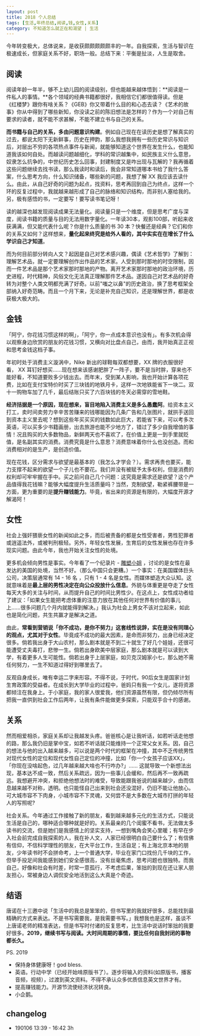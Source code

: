 ```yaml
---
layout: post
title: 2018 个人总结
tags: [生活,年终总结,阅读,钱,女性,关系]
category: 不知道怎么就正在和渴望 | 生活
---
```


今年转变极大，总体说来，是收获颇颇颇颇颇丰的一年。自我探索，生活与智识在极速成长，但家庭关系不好，职场一般。总结下来：平衡是扯淡，人生是取舍。

## 阅读
阅读年龄一年半，够不上幼儿园的阅读级别，但也能越来越体悟到：**阅读是一件私人的事情。**各个领域的经典书籍都很好，我相信它们都很值得读。但是《红楼梦》跟你有啥关系？《GEB》你又带着什么目的和心态去读？《艺术的故事》你从中得到了哪些新知，你没读之前的陈旧想法是怎样的？作为一个对自己有要求的读者，就不能不求甚解，不能不建立书与自己的关系。

**而书籍与自己的关系，多由问题意识构建**。例如自己现在在读历史是想了解真实的过去，都说太阳下无新鲜事，历史在押韵，那么我想我拥有一些历史常识与知识后，对层出不穷的各项热点事件与新闻，就能够知道这个世界在发生什么，也能知道我该如何自处。而越读问题越细化，学科的常识越集中，如民族主义什么意思，奴隶怎么抗争的，中世纪历史怎么回事，封建制度又是咋出现与瓦解的？我再循着这些问题继续去找书读，那么我读时和读后，我会非常知道哪本书给了我什么答案，什么思考方向，什么知识储备，哪些新的问题，我想了解 XX 我应该去读什么。由此，从自己好奇的问题为起点，找资料，思考再回到自己为终点，这样一个环的反复过程中，我就越来越形成了自己的脉络和知识结构，而非别人塞给我的。另，极有感悟的书，一定要写！要写读书笔记呀！

读的越深也越发现阅读成果无法量化。阅读量只是一个维度，但是思考广度与深度，阅读书籍的质量与目的无法用数字量化。一年读30本，观影100部，听起来收获满满，但又能代表什么呢？你是什么质量的书 30 本？快餐还是经典？它们和你的关系又如何？这样想来，**量化起来终究是给外人看的，其中实实在在增长了什么学识自己才知道**。

而为何目前部分转向人文？起因是自己对艺术感兴趣，偶读《艺术哲学》了解到：理解艺术品，就一定要理解创作出作品的艺术家。人受到那时那地的时空限制，因而一件艺术品是那个艺术家那时那地的产物。离开艺术家那时那地的政治环境，历史进程，时代精神，风俗文化无法真正理解那件艺术品。遂因自己对艺术品的好奇转为对整个人类文明都充满了好奇。以前"嗤之以鼻"的历史政治，换了思考框架全部纳入好奇范畴。而且一个月下来，无论是补充自己知识，还是理解世界，都是收获极大极大的。


## 金钱
「阿宁，你花钱习惯这样的啊」，「阿宁，你一点成本意识也没有」。有多次机会得以观察身边欣赏的朋友的花钱习惯，又横向对比盘点自己，由而，我开始真正正视和思考金钱这档子事。

年初时处于消费主义漩涡中，Nike 新出的球鞋每双都想要，XX 牌的衣服很好看， XX 耳钉好想买......现在想来该感谢肥胖了一阵子，要不是当时胖，穿来也不能好看，不知道要败多少钱出去。而年末，受到某人影响，我也开始计算各项花费，比如在支付宝特价时买了三块钱的地铁月卡，这样一次地铁能省下一块二。双十一购物车加了几千，最后结账只买了六百块钱的冬天必需穿的雪地鞋。

**经济拮据是一个原因，现在想来，盲目地陷入消费主义是多么愚蠢阿**。给资本主义打工，卖时间卖劳力辛辛苦苦赚来的钱哪能因为几条广告和几张图片，就拱手送回到资本主义里去呢？想到这些年买买买的钱数如此巨大，若能省下来，可以考多次英语，可以买多少书籍画册，出去旅游也能不少地方了，错过了多少自我增值的事情！况且购买的大多数物品，新鲜两天也不喜欢了，在价值上更是一到手里就贬值，是名副其实的消费。消费究竟是什么意思？消费意味着你什么也没创造。而和消费相对的是生产，是创造价值。

现在花钱，区分需求与欲望是最基本的（我怎么才学会？）。需求再贵也要买，能力支撑不起来的欲望一个子儿也不要花。我们并没有被赋予太多权利，但是消费的权利却可牢牢握在手中。买之前问自己几个问题：这究竟是需求还是欲望？这个产品值得我花钱嘛？能够大幅度提升生活质量吗？当然，克制欲望，勒紧裤腰带是一方面，更为重要的是**提升赚钱能力**。毕竟，省出来的资源是有限的，大幅度开源才解渴阿！

## 女性
社会上强奸猥亵女性的新闻如此之多，而后被责备的都是女性受害者，男性犯罪者或逍遥法外，或被判刑极轻。另外，年轻女性发展，生育后的女性发展也存在许多现实问题。由此今年，我也开始关注女性的处境。

更多机会倾向男性是事实。今年看了一个纪录片 - [雕塑小姐](https://movie.douban.com/subject/5973966/) ，讨论的是女性在最发达的美国的处境，当然不好。（那么中国只会更糟。）一个事实：在美国媒体巨头公司，决策层通常有 14 - 16 名 ，只有 1 - 4 名是女性。而媒体塑造大众认知。这就意味着是**最上层的男性决定在向公众投放什么信息**。外貌与体重更是夺走了女性每天大多的关注与时间，从而提升自己的时间比男性少。在这点上，女性成功者给了建议：「如果女生能把考虑体重的注意力放在其他任何对世界有价值的事儿上......很多问题几个月内就能得到解决。」我认为社会上男女不该对立起来，如此也是简化问题，共生共赢才是解决之道。

由此，**常看到营销说「你不成功，是你不努力」这套线性说辞，实在是没有同理心的观点，尤其对于女性**。毕竟成不成功的最大因素，是命而非努力，出身已经决定很多。倘若我出身于大山农村，那么剧本就是不到二十就生了好几个娃娃，还很可能遭受丈夫毒打，悲惨一生。倘若出身欧美中层家庭，那么剧本就是可以读到大学，有着更多人生可能性。倘若出身于上层家庭，如贝克汉姆家小七，那么她不需任何努力，一生不知道过得好到哪里去了。

反观自身成长，唯有幸运二字来形容。不得不说，于时代，90后女生是国家计划生育政策的受益者。在成长到大学毕业的过程中，爸妈只有我一个女儿，遂将资源都倾注在我身上。于小家庭，我的家人很爱我，他们资源虽然有限，但仍倾尽所有把我一直供到社会工作后两年，让我有条件能做更多探索，只能双手合十的感谢。

## 关系
然而相爱相杀，家庭关系却让我越发头疼。爸爸核心是让我听话，如若听话走他想的路，那么我仍旧是掌中宝，如若不听话就只能维持一个正常父女关系。因，自己的想法与他的出入越来越多，可以说是两个时代的框架在冲撞，其中不乏传统男性对现代女性的定位和现代女性自己定位的冲撞，比如「你一个女孩子应该XX」，「你现在没啥起色，过几年越来越大啥也不行咋办?」...... 这就导致一个新想法出现，基本达不成一致，然后关系疏远，因为一些事儿会缓和，然后再不一致再疏远。我想避开冲突，和拒绝他想法时的难受，导致能跟我爸说的越来越少，由而信息越来越不对称，透明。也只能怪自己出来到社会还没混好，仍旧不能让他放心。可大城市容不下肉身，小城市容不下灵魂，又何尝不是大多数在大城市打拼的年轻人的写照呢?

社会关系。今年通过工作接触了新的朋友，看到越来越多元化的生活方式，只能说生活是自己的，哪种适合哪种就是好的。关系最亲的几个闺蜜不看书，无法做太多读书的交流，但是她们是我感情上的坚实支持，一想到嘴角会笑心里暖；有早在步入社会前完成自我探索的人，我在补人文，人家已经很明白自己要什么了；有信佛有信仰，不信科学理性的朋友，在大平台工作，生活自足；有上海北京本地的朋友，少年读书时不会拼命考，上一个普通大学，毕业在家门口找份几千块的工作，但举手投足间我能感到她们安全感很高，没有丝毫焦虑，思考问题也很独特。而我自己，好像和社会有时差，时常一意孤行，不考虑后果，笨拙的到现在还让家人朋友担心，常被身边人调侃安全地活到这么大真是个奇迹。
## 结语
唐诺在十三邀中说「生活中的我总是笨笨的，但书写里的我就好很多，总能找到最精确的方式来表达。不是书写需要我，是我需要书写。」我想我也是这样，虽谈不上唐诺老师的精准表达，但是书写时付诸的反复思考，比生活中说话时笨拙的我要好很多。**2019，继续书写与阅读。大时间周期的事情，要比任何自我封闭的事物都长久。**

PS. 2019 
- 保持身体健康呀！god bless. 
- 英语。行动中学（已经开始啃原版书了）。逐步将输入的资料(如原版书，播客音频，视频），过渡到英文资料。不得不承认众多优质信息英文世界才有。
- 提高赚钱能力。开源节流使经济状况转良。
- 小企鹅。

## changelog
- 190106 13:39 - 16:42 3h 


